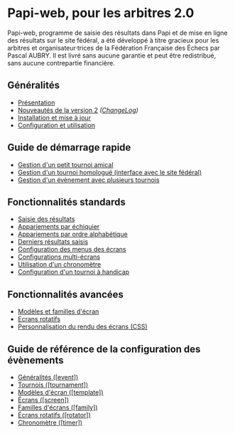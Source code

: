 # Papi-web, pour les arbitres 2.0

Papi-web, programme de saisie des résultats dans Papi et de mise en ligne des résultats sur le site fédéral, a été développé à titre gracieux pour les arbitres et organisateur·trices de la Fédération Française des Échecs par Pascal AUBRY. Il est livré sans aucune garantie et peut être redistribué, sans aucune contrepartie financière.

## Généralités

- [Présentation](docs/01-summary.md)
- [Nouveautés de la version 2](docs/02-v2-news.md) _([ChangeLog](docs/03-change-log.md))_
- [Installation et mise à jour](docs/04-install.md)
- [Configuration et utilisation](docs/05-use.md)

## Guide de démarrage rapide

- [Gestion d'un petit tournoi amical](docs/11-friendly.md)
- [Gestion d'un tournoi homologué (interface avec le site fédéral)](docs/12-qualified.md)
- [Gestion d'un évènement avec plusieurs tournois](docs/13-multi-tournaments.md)

## Fonctionnalités standards

- [Saisie des résultats](docs/21-update.md)
- [Appariements par échiquier](docs/22-pairings-by-board.md)
- [Appariements par ordre alphabétique](docs/23-pairings-by-player.md)
- [Derniers résultats saisis](docs/24-pairings-by-player.md)
- [Configuration des menus des écrans](docs/25-menus.md)
- [Configurations multi-écrans](docs/26-multi-screens.md)
- [Utilisation d'un chronomètre](docs/27-timer.md)
- [Configuration d'un tournoi à handicap](docs/28-handicap.md)

## Fonctionnalités avancées

- [Modèles et familles d'écran](docs/31-templates-families.md)
- [Ecrans rotatifs](docs/32-rotators.md)
- [Personnalisation du rendu des écrans (CSS)](docs/33-css.md)

## Guide de référence de la configuration des évènements

- [Généralités ([event])](docs/41-event.md)
- [Tournois ([tournament])](docs/42-tournament.md)
- [Modèles d'écran ([template])](docs/43-template.md)
- [Écrans ([screen])](docs/44-screen.md)
- [Familles d'écrans ([family])](docs/45-family.md)
- [Écrans rotatifs ([rotator])](docs/46-rotator.md)
- [Chronomètre ([timer])](docs/47-timer.md)

